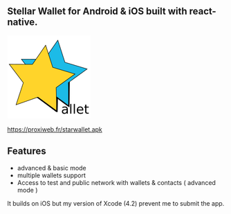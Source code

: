 
## Stellar Wallet for Android & iOS built with react-native.

![StarWallet](/js/components/home/logo.png)

https://proxiweb.fr/starwallet.apk

## Features
* advanced & basic mode
* multiple wallets support
* Access to test and public network with wallets & contacts ( advanced mode )

It builds on iOS but my version of Xcode (4.2) prevent me to submit the app.
